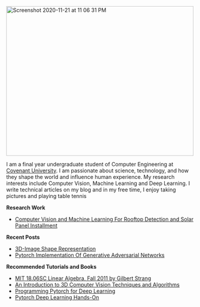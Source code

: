 <!-- <img width="500" height="600" alt="Screenshot 2020-11-21 at 11 06 31 PM" class="center" src="https://user-images.githubusercontent.com/52134849/102693761-38d68600-421d-11eb-8682-e245919f1eb9.jpg"> -->

<img width="500" height="400" alt="Screenshot 2020-11-21 at 11 06 31 PM" class="center" src="https://user-images.githubusercontent.com/52134849/102813441-17b29880-43c9-11eb-8f33-be0775acdab2.jpeg">


I am a final year undergraduate student of Computer Engineering at [Covenant University](https://www.covenantuniversity.edu.ng/). I am passionate about science, technology, and how they shape the world and influence human experience. My research interests include Computer Vision, Machine Learning and Deep Learning. I write technical articles on my blog and in my free time, I enjoy taking pictures and playing table tennis

**Research Work**
* [Computer Vision and Machine Learning For Rooftop Detection and Solar Panel Installment](http://www.omdena.com/projects/ai-solar)


**Recent Posts**
* [3D-Image Shape Representation](https://olaleyeayoola.medium.com/3d-image-shape-representation-e2ba8af3c259)
* [Pytorch Implementation Of Generative Adversarial Networks](http://ai.techdev.fun/index.php/2020/05/12/pytorch-implementation-of-generative-adversarial-networks/)


**Recommended Tutorials and Books**
* [MIT 18.06SC Linear Algebra, Fall 2011 by Gilbert Strang](https://www.youtube.com/playlist?list=PL221E2BBF13BECF6C)
* [An Introduction to 3D Computer Vision Techniques and Algorithms](https://www.wiley.com/en-us/An+Introduction+to+3D+Computer+Vision+Techniques+and+Algorithms-p-9781119964476)
* [Programming Pytorch for Deep Learning](https://www.oreilly.com/library/view/programming-pytorch-for/9781492045342/)
* [Pytorch Deep Learning Hands-On](https://www.packtpub.com/big-data-and-business-intelligence/hands-deep-learning-pytorch)
